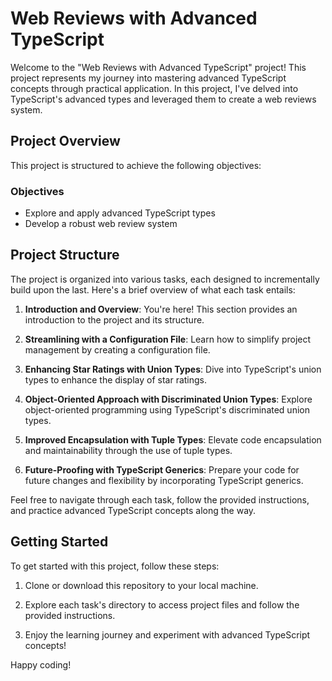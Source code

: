 # Web Reviews with Advanced TypeScript

Welcome to the "Web Reviews with Advanced TypeScript" project! This project represents my journey into mastering advanced TypeScript concepts through practical application. In this project, I've delved into TypeScript's advanced types and leveraged them to create a web reviews system.

## Project Overview

This project is structured to achieve the following objectives:

### Objectives

- Explore and apply advanced TypeScript types
- Develop a robust web review system

## Project Structure

The project is organized into various tasks, each designed to incrementally build upon the last. Here's a brief overview of what each task entails:

1. **Introduction and Overview**: You're here! This section provides an introduction to the project and its structure.

2. **Streamlining with a Configuration File**: Learn how to simplify project management by creating a configuration file.

3. **Enhancing Star Ratings with Union Types**: Dive into TypeScript's union types to enhance the display of star ratings.

4. **Object-Oriented Approach with Discriminated Union Types**: Explore object-oriented programming using TypeScript's discriminated union types.

5. **Improved Encapsulation with Tuple Types**: Elevate code encapsulation and maintainability through the use of tuple types.

6. **Future-Proofing with TypeScript Generics**: Prepare your code for future changes and flexibility by incorporating TypeScript generics.

Feel free to navigate through each task, follow the provided instructions, and practice advanced TypeScript concepts along the way.

## Getting Started

To get started with this project, follow these steps:

1. Clone or download this repository to your local machine.

2. Explore each task's directory to access project files and follow the provided instructions.

3. Enjoy the learning journey and experiment with advanced TypeScript concepts!


Happy coding!
